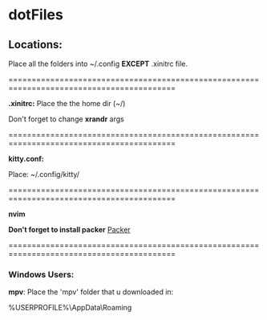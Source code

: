 # dotFiles
## Locations:

Place all the folders into ~/.config **EXCEPT** .xinitrc file.


==========================================================================================
  
**.xinitrc:**
Place the the home dir (~/)
  
Don't forget to change **xrandr** args
  
==========================================================================================
  
**kitty.conf:**
  
Place: ~/.config/kitty/
 
==========================================================================================
  
**nvim**
  
**Don't forget to install packer** [Packer](https://github.com/wbthomason/packer.nvim)
 
==========================================================================================
### Windows Users:
  
**mpv**: Place the 'mpv' folder that u downloaded in:

%USERPROFILE%\AppData\Roaming
